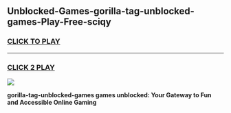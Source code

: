 
## Unblocked-Games-gorilla-tag-unblocked-games-Play-Free-sciqy
<h3>
<a href="https://premium76.site?title=gorilla-tag-unblocked-games&ref=21A">CLICK TO PLAY</a></h3>
<hr>

<h3>
<a href="https://premium76.site?title=gorilla-tag-unblocked-games&ref=21A">CLICK 2 PLAY</a>
  
</h3>

<a href="https://premium76.site?title=gorilla-tag-unblocked-games&ref=21A"><img src="https://clearcache.store/games.png"></a>


**gorilla-tag-unblocked-games games unblocked: Your Gateway to Fun and Accessible Online Gaming**
